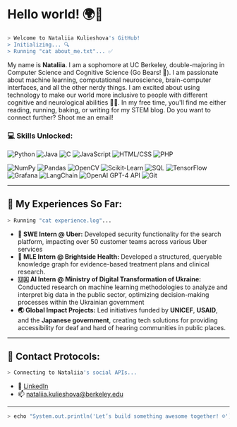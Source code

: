 # Hello world! 🌍🚀  

```bash
> Welcome to Nataliia Kulieshova's GitHub!  
> Initializing... 🔍  
> Running "cat about_me.txt"... ✅
```

My name is **Nataliia**. I am a sophomore at UC Berkeley, double-majoring in Computer Science and Cognitive Science (Go Bears! 🐻). I am passionate about machine learning, computational neuroscience, brain-computer interfaces, and all the other nerdy things. I am excited about using technology to make our world more inclusive to people with different cognitive and neurological abilities 🧠✨. In my free time, you'll find me either reading, running, baking, or writing for my STEM blog. Do you want to connect further? Shoot me an email!

### 💻 Skills Unlocked:
![Python](https://img.shields.io/badge/-Python-3776AB?logo=python&logoColor=white&style=for-the-badge)
![Java](https://img.shields.io/badge/-Java-007396?logo=java&logoColor=white&style=for-the-badge)
![C](https://img.shields.io/badge/-C-A8B9CC?logo=c&logoColor=white&style=for-the-badge)
![JavaScript](https://img.shields.io/badge/-JavaScript-F7DF1E?logo=javascript&logoColor=black&style=for-the-badge)
![HTML/CSS](https://img.shields.io/badge/-HTML%2FCSS-E34F26?logo=html5&logoColor=white&style=for-the-badge)
![PHP](https://img.shields.io/badge/-PHP-777BB4?logo=php&logoColor=white&style=for-the-badge)

![NumPy](https://img.shields.io/badge/-NumPy-013243?logo=numpy&logoColor=white&style=for-the-badge)
![Pandas](https://img.shields.io/badge/-Pandas-150458?logo=pandas&logoColor=white&style=for-the-badge)
![OpenCV](https://img.shields.io/badge/-OpenCV-5C3EE8?logo=opencv&logoColor=white&style=for-the-badge)
![Scikit-Learn](https://img.shields.io/badge/-Scikit%20Learn-F7931E?logo=scikit-learn&logoColor=white&style=for-the-badge)
![SQL](https://img.shields.io/badge/-SQL-4479A1?logo=postgresql&logoColor=white&style=for-the-badge)
![TensorFlow](https://img.shields.io/badge/-TensorFlow-FF6F00?logo=tensorflow&logoColor=white&style=for-the-badge)
![Grafana](https://img.shields.io/badge/-Grafana-F46800?logo=grafana&logoColor=white&style=for-the-badge)
![LangChain](https://img.shields.io/badge/-LangChain-2E86C1?logo=chain&logoColor=white&style=for-the-badge)
![OpenAI GPT-4 API](https://img.shields.io/badge/-OpenAI%20GPT--4%20API-412991?logo=openai&logoColor=white&style=for-the-badge)
![Git](https://img.shields.io/badge/-Git-F05032?logo=git&logoColor=white&style=for-the-badge)


---

## 🚀 My Experiences So Far:
```bash
> Running "cat experience.log"...
```
- **🚗 SWE Intern @ Uber:** Developed security functionality for the search platform, impacting over 50 customer teams across various Uber services
- **🧠 MLE Intern @ Brightside Health:** Developed a structured, queryable knowledge graph for evidence-based treatment plans and clinical research.
- **🇺🇦 AI Intern @ Ministry of Digital Transformation of Ukraine:** Conducted research on machine learning methodologies to analyze and interpret big data in the public sector, optimizing decision-making processes within the Ukrainian government
- **🌏 Global Impact Projects:** Led initiatives funded by **UNICEF**, **USAID**, and the **Japanese government**, creating tech solutions for providing accessibility for deaf and hard of hearing communities in public places.  

---

## 📡 Contact Protocols:
```bash
> Connecting to Nataliia's social APIs...
```
- 💼 [LinkedIn](https://linkedin.com/in/nkulieshova)  
- 📫 nataliia.kulieshova@berkeley.edu

---
```bash
> echo "System.out.println('Let’s build something awesome together! ☺️')"  
```
